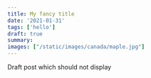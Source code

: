 ```yaml
---
title: My fancy title
date: '2021-01-31'
tags: ['hello']
draft: true
summary:
images: ["/static/images/canada/maple.jpg"]
---
```


Draft post which should not display

